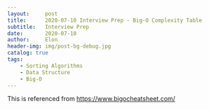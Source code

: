 ```yaml
---
layout:     post
title:      2020-07-10 Interview Prep - Big-O Complexity Table
subtitle:   Interview Prep
date:       2020-07-10
author:     Elon
header-img: img/post-bg-debug.jpg
catalog: true
tags:
    - Sorting Algorithms
    - Data Structure
    - Big-O
---
```


This is referenced from https://www.bigocheatsheet.com/